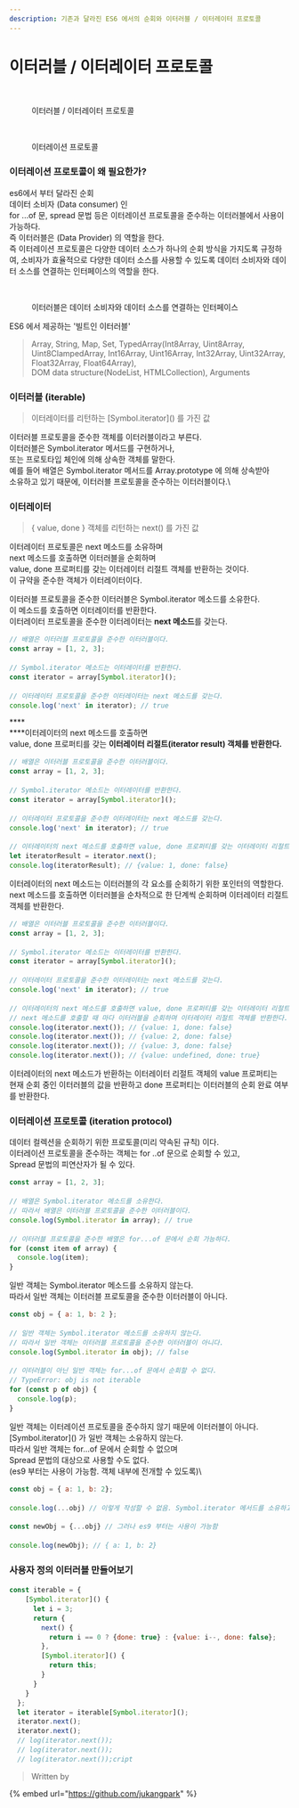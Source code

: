 ```yaml
---
description: 기존과 달라진 ES6 에서의 순회와 이터러블 / 이터레이터 프로토콜
---
```


# 이터러블 / 이터레이터 프로토콜

<figure><img src="../../.gitbook/assets/스크린샷 2022-10-25 오후 5.26.10.png" alt=""><figcaption><p>이터러블 / 이터레이터 프로토콜</p></figcaption></figure>

<figure><img src="../../.gitbook/assets/스크린샷 2022-10-25 오후 5.29.34.png" alt=""><figcaption><p>이터레이션 프로토콜</p></figcaption></figure>

### 이터레이션 프로토콜이 왜 필요한가?

es6에서 부터 달라진 순회\
데이터 소비자 (Data consumer) 인 \
for ...of 문, spread 문법 등은 이터레이션 프로토콜을 준수하는 이터러블에서 사용이 가능하다.\
즉 이터러블은 (Data Provider) 의 역할을 한다.\
즉 이터레이션 프로토콜은 다양한 데이터 소스가 하나의 순회 방식을 가지도록 규정하여, 소비자가 효율적으로 다양한 데이터 소스를 사용할 수 있도록 데이터 소비자와 데이터 소스를 연결하는 인터페이스의 역할을 한다.

<figure><img src="../../.gitbook/assets/스크린샷 2022-10-27 오후 3.35.53.png" alt=""><figcaption><p>이터러블은 데이터 소비자와 데이터 소스를 연결하는 인터페이스</p></figcaption></figure>

ES6 에서 제공하는 '빌트인 이터러블'

> Array, String, Map, Set, TypedArray(Int8Array, Uint8Array, Uint8ClampedArray, Int16Array, Uint16Array, Int32Array, Uint32Array, Float32Array, Float64Array),\
> DOM data structure(NodeList, HTMLCollection), Arguments
>
>



### 이터러블 (iterable)

> 이터레이터를 리턴하는 \[Symbol.iterator]\() 를 가진 값

이터러블 프로토콜을 준수한 객체를 이터러블이라고 부른다.\
이터러블은 Symbol.iterator 메서드를 구현하거나, \
또는 프로토타입 체인에 의해 상속한 객체를 말한다. \
예를 들어 배열은 Symbol.iterator 메서드를 Array.prototype 에 의해 상속받아\
소유하고 있기 때문에, 이터러블 프로토콜을 준수하는 이터러블이다.\




### 이터레이터

> { value, done } 객체를 리턴하는 next() 를 가진 값

이터레이터 프로토콜은 next 메소드를 소유하며 \
next 메소드를 호출하면 이터러블을 순회하며 \
value, done 프로퍼티를 갖는 이터레이터 리절트 객체를 반환하는 것이다. \
이 규약을 준수한 객체가 이터레이터이다.

이터러블 프로토콜을 준수한 이터러블은 Symbol.iterator 메소드를 소유한다. \
이 메소드를 호출하면 이터레이터를 반환한다. \
이터레이터 프로토콜을 준수한 이터레이터는 **next 메소드**를 갖는다.

```javascript
// 배열은 이터러블 프로토콜을 준수한 이터러블이다.
const array = [1, 2, 3];

// Symbol.iterator 메소드는 이터레이터를 반환한다.
const iterator = array[Symbol.iterator]();

// 이터레이터 프로토콜을 준수한 이터레이터는 next 메소드를 갖는다.
console.log('next' in iterator); // true
```

****\
****이터레이터의 next 메소드를 호출하면 \
value, done 프로퍼티를 갖는 **이터레이터 리절트(iterator result) 객체를 반환한다.**

```javascript
// 배열은 이터러블 프로토콜을 준수한 이터러블이다.
const array = [1, 2, 3];

// Symbol.iterator 메소드는 이터레이터를 반환한다.
const iterator = array[Symbol.iterator]();

// 이터레이터 프로토콜을 준수한 이터레이터는 next 메소드를 갖는다.
console.log('next' in iterator); // true

// 이터레이터의 next 메소드를 호출하면 value, done 프로퍼티를 갖는 이터레이터 리절트 객체를 반환한다.
let iteratorResult = iterator.next();
console.log(iteratorResult); // {value: 1, done: false}
```



이터레이터의 next 메소드는 이터러블의 각 요소를 순회하기 위한 포인터의 역할한다. \
next 메소드를 호출하면 이터러블을 순차적으로 한 단계씩 순회하며 이터레이터 리절트 객체를 반환한다.

```javascript
// 배열은 이터러블 프로토콜을 준수한 이터러블이다.
const array = [1, 2, 3];

// Symbol.iterator 메소드는 이터레이터를 반환한다.
const iterator = array[Symbol.iterator]();

// 이터레이터 프로토콜을 준수한 이터레이터는 next 메소드를 갖는다.
console.log('next' in iterator); // true

// 이터레이터의 next 메소드를 호출하면 value, done 프로퍼티를 갖는 이터레이터 리절트 객체를 반환한다.
// next 메소드를 호출할 때 마다 이터러블을 순회하며 이터레이터 리절트 객체를 반환한다.
console.log(iterator.next()); // {value: 1, done: false}
console.log(iterator.next()); // {value: 2, done: false}
console.log(iterator.next()); // {value: 3, done: false}
console.log(iterator.next()); // {value: undefined, done: true}
```

이터레이터의 next 메소드가 반환하는 이터레이터 리절트 객체의 value 프로퍼티는 \
현재 순회 중인 이터러블의 값을 반환하고 done 프로퍼티는 이터러블의 순회 완료 여부를 반환한다.





### 이터레이션 프로토콜 (iteration protocol)

데이터 컬렉션을 순회하기 위한 프로토콜(미리 약속된 규칙) 이다.\
이터레이션 프로토콜을 준수하는 객체는 for ..of 문으로 순회할 수 있고, \
Spread 문법의 피연산자가 될 수 있다.



```javascript
const array = [1, 2, 3];

// 배열은 Symbol.iterator 메소드를 소유한다.
// 따라서 배열은 이터러블 프로토콜을 준수한 이터러블이다.
console.log(Symbol.iterator in array); // true

// 이터러블 프로토콜을 준수한 배열은 for...of 문에서 순회 가능하다.
for (const item of array) {
  console.log(item);
}
```

일반 객체는 Symbol.iterator 메소드를 소유하지 않는다. \
따라서 일반 객체는 이터러블 프로토콜을 준수한 이터러블이 아니다.



```javascript
const obj = { a: 1, b: 2 };

// 일반 객체는 Symbol.iterator 메소드를 소유하지 않는다.
// 따라서 일반 객체는 이터러블 프로토콜을 준수한 이터러블이 아니다.
console.log(Symbol.iterator in obj); // false

// 이터러블이 아닌 일반 객체는 for...of 문에서 순회할 수 없다.
// TypeError: obj is not iterable
for (const p of obj) {
  console.log(p);
}
```

일반 객체는 이터레이션 프로토콜을 준수하지 않기 때문에 이터러블이 아니다. \
\[Symbol.iterator]\() 가 일반 객체는 소유하지 않는다.\
따라서 일반 객체는 for…of 문에서 순회할 수 없으며 \
Spread 문법의 대상으로 사용할 수도 없다.  \
(es9 부터는 사용이 가능함. 객체 내부에 전개할 수 있도록)\


```javascript
const obj = { a: 1, b: 2};

console.log(...obj) // 이렇게 작성할 수 없음. Symbol.iterator 메서드를 소유하고 있지 않기 때문에

const newObj = {...obj} // 그러나 es9 부터는 사용이 가능함

console.log(newObj); // { a: 1, b: 2}
```



### 사용자 정의 이터러블 만들어보기

```javascript
const iterable = {
    [Symbol.iterator]() {
      let i = 3;
      return {
        next() {
          return i == 0 ? {done: true} : {value: i--, done: false};
        },
        [Symbol.iterator]() {
          return this;
        }
      }
    }
  };
  let iterator = iterable[Symbol.iterator]();
  iterator.next();
  iterator.next();
  // log(iterator.next());
  // log(iterator.next());
  // log(iterator.next());cript
```



> Written by

{% embed url="https://github.com/jukangpark" %}

